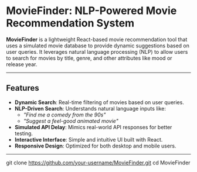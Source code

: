 # MovieFinder: NLP-Powered Movie Recommendation System

**MovieFinder** is a lightweight React-based movie recommendation tool that uses a simulated movie database to provide dynamic suggestions based on user queries. It leverages natural language processing (NLP) to allow users to search for movies by title, genre, and other attributes like mood or release year.

---

## Features
- **Dynamic Search**: Real-time filtering of movies based on user queries.
- **NLP-Driven Search**: Understands natural language inputs like:
  - *"Find me a comedy from the 90s"*
  - *"Suggest a feel-good animated movie"*
- **Simulated API Delay**: Mimics real-world API responses for better testing.
- **Interactive Interface**: Simple and intuitive UI built with React.
- **Responsive Design**: Optimized for both desktop and mobile users.

---

   git clone https://github.com/your-username/MovieFinder.git
   cd MovieFinder
